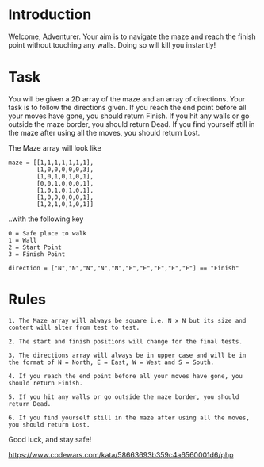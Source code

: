 # Introduction

Welcome, Adventurer. Your aim is to navigate the maze and reach the finish point without touching any walls. Doing so will kill you instantly!

# Task

You will be given a 2D array of the maze and an array of directions. Your task is to follow the directions given. If you reach the end point before all your moves have gone, you should return Finish. If you hit any walls or go outside the maze border, you should return Dead. If you find yourself still in the maze after using all the moves, you should return Lost.

The Maze array will look like

```
maze = [[1,1,1,1,1,1,1],
        [1,0,0,0,0,0,3],
        [1,0,1,0,1,0,1],
        [0,0,1,0,0,0,1],
        [1,0,1,0,1,0,1],
        [1,0,0,0,0,0,1],
        [1,2,1,0,1,0,1]]
```
..with the following key
```
0 = Safe place to walk
1 = Wall
2 = Start Point
3 = Finish Point
```
`direction = ["N","N","N","N","N","E","E","E","E","E"] == "Finish"`

# Rules

```
1. The Maze array will always be square i.e. N x N but its size and content will alter from test to test.

2. The start and finish positions will change for the final tests.

3. The directions array will always be in upper case and will be in the format of N = North, E = East, W = West and S = South.

4. If you reach the end point before all your moves have gone, you should return Finish.

5. If you hit any walls or go outside the maze border, you should return Dead.

6. If you find yourself still in the maze after using all the moves, you should return Lost.
```
Good luck, and stay safe!

https://www.codewars.com/kata/58663693b359c4a6560001d6/php
